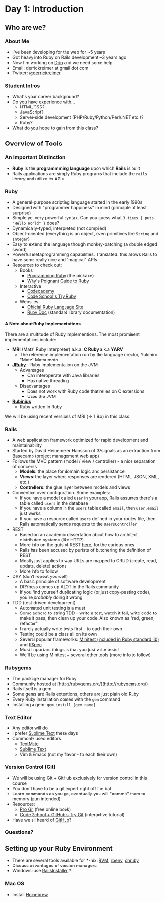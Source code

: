 # Day 1: Introduction

## Who are we?

### About Me

- I've been developing for the web for ~5 years
- Got heavy into Ruby on Rails development ~3 years ago
- Now I'm working on [Drip](https://www.getdrip.com/) and we need some help
- Email: derrickreimer at gmail dot com
- Twitter: [@derrickreimer](https://twitter.com/derrickreimer) 

### Student Intros

- What's your career background?
- Do you have experience with...
    - HTML/CSS?
    - JavaScript?
    - Server-side development (PHP/Ruby/Python/Perl/.NET etc.)?
    - Ruby?
- What do you hope to gain from this class?

## Overview of Tools

### An Important Distinction

- **Ruby** is the **programmming language** upon which **Rails** is built
- Rails applications are simply Ruby programs that include the `rails` library and utilize its APIs

### Ruby

- A general-purpose scripting language started in the early 1990s
- Designed with "programmer happiness" in mind (principle of least surprise)
- Simple yet very powerful syntax. Can you guess what `3.times { puts "Hello World" }` does?
- Dynamically-typed, interpreted (not compiled)
- Object-oriented (everything is an object, even primitives like `String` and `Integer`)
- Easy to extend the language though monkey-patching (a double edged sword)
- Powerful metaprogramming capabilities. Translated: this allows Rails to have some really nice and "magical" APIs
- Resources to check out:
    - Books
        - [Programming Ruby](http://ruby-doc.com/docs/ProgrammingRuby/) (the pickaxe)
        - [Why's Poignant Guide to Ruby](http://mislav.uniqpath.com/poignant-guide/)
    - Interactive
        - [Codecademy](http://www.codecademy.com/tracks/ruby)
        - [Code School's Try Ruby](http://tryruby.org/)
    - Websites
        - [Official Ruby Language Site](http://www.ruby-lang.org/en/)
        - [Ruby Doc](http://ruby-doc.org/) (standard library documentation)

#### A Note about Ruby Implementations

There are a multitude of Ruby implementions. The most prominent implementations include:

- **MRI** (Matz' Ruby Interpreter) a.k.a. **C Ruby** a.k.a **YARV**
    - The reference implementation run by the language creator, Yukihiro "Matz" Matsumoto
- **[JRuby](http://jruby.org/)** - Ruby implementation on the JVM
    - Advantages
        - Can interoperate with Java libraries
        - Has native threading
    - Disadvantages
        - Does not work with Ruby code that relies on C extensions
        - Uses the JVM
- **[Rubinius](http://rubini.us/)**
    - Ruby written in Ruby

We will be using recent versions of MRI (=> 1.9.x) in this class.

### Rails

- A web application framework optimized for rapid development and maintainability
- Started by David Heinemeier Hansson of 37signals as an extraction from Basecamp (project management web app)
- Follows the MVC pattern (model / view / controller) - a nice separation of concerns
    - **Models**: the place for domain logic and persistance
    - **Views**: the layer where responses are rendered (HTML, JSON, XML, etc.)
    - **Controllers**: the glue layer between models and views
- Convention over configuration. Some examples:
    - If you have a model called `User` in your app, Rails assumes there's a table called `users`
      in the database
    - If you have a column in the `users` table called `email`, then `user.email` just works
    - If you have a resource called `users` defined in your routes file, then Rails automatically
      sends requests to the `UsersController`
- REST
    - Based on an academic dissertation about how to architect distributed systems (like HTTP)
    - More info on the guts of REST [here](http://en.wikipedia.org/wiki/Representational_state_transfer),
      for the curious ones
    - Rails has been accused by purists of butchering the definition of REST
    - Mostly just applies to way URLs are mapped to CRUD (create, read, update, delete) actions
    - More info to follow
- DRY (don't repeat yourself)
    - A basic principle of software development
    - DRYness comes up ALOT in the Rails community
    - If you find yourself duplicating logic (or just copy-pasting code), you're *probably* doing it wrong
- TDD (test-driven development)
    - Automated unit testing is a must
    - Some adhere to string TDD - write a test, watch it fail, write code to make it pass, then clean up your code. 
      Also known as "red, green, refactor"
    - I rarely actually write tests first - to each their own
    - Testing could be a class all on its own
    - Several popular frameworks: [Minitest (included in Ruby standard lib)](https://github.com/seattlerb/minitest) and [RSpec](http://rspec.info/) 
    - Most important things is that you just write tests!
    - We'll be using Minitest + several other tools (more info to follow)

### Rubygems

- The package manager for Ruby
- Community hosted at [http://rubygems.org/](http://rubygems.org/)
- Rails itself is a gem
- Some gems are Rails extentions, others are just plain old Ruby
- Every Ruby installation comes with the `gem` command
- Installing a gem: `gem install [gem name]`

### Text Editor

- Any editor will do
- I prefer [Sublime Text](http://www.sublimetext.com/) these days
- Commonly used editors
    - [TextMate](http://macromates.com/)
    - [Sublime Text](http://www.sublimetext.com/)
    - Vim & Emacs (not my flavor - to each their own)

### Version Control (Git)

- We will be using Git + GitHub exclusively for version control in this course
- You don't have to be a git expert right off the bat
- Learn commands as you go, eventually you will "commit" them to memory (pun intended)
- Resources:
    - [Pro Git](http://git-scm.com/book) (free online book)
    - [Code School + GitHub's Try Git](http://try.github.io/) (interactive tutorial)
- Have we all heard of [GitHub](https://github.com)?

### Questions?

## Setting up your Ruby Environment

- There are several tools available for *-nix: [RVM](http://rvm.io/), [rbenv](https://github.com/sstephenson/rbenv), [chruby](https://github.com/postmodern/chruby)
- Discuss advantages of version managers
- Windows: use [RailsInstaller](http://railsinstaller.org/en) ?

### Mac OS

- Install [Homebrew](http://brew.sh/)